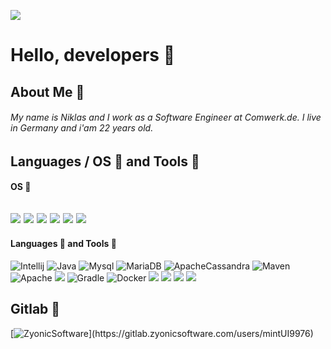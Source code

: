 ![](https://komarev.com/ghpvc/?username=mintUI9976&style=flat-square&color=blueviolet) 
# Hello, developers 🥰 
## About Me 📣
###### My name is Niklas and I work as a Software Engineer at Comwerk.de. I live in Germany and i'am 22 years old.
## Languages / OS 🚩 and Tools 🔨
#### OS 🏴󠁮󠁧󠁯󠁳󠁿
![](https://img.shields.io/badge/-Windows-blue?style=flat-square&logo=windows&logoColor=white) ![](https://img.shields.io/badge/-Ubuntu-purple?style=flat-square&logo=ubuntu&logoColor=white) ![](https://img.shields.io/badge/-Zorin-blue?style=flat-square&logo=zorin&logoColor=white) ![](https://img.shields.io/badge/-Debian-red?style=flat-square&logo=Debian&logoColor=white) ![](https://img.shields.io/badge/-Alpine-blue?style=flat-square&logo=Alpine-Linux&logoColor=white) ![](https://img.shields.io/badge/-Deepin-blue?style=flat-square&logo=Deepin&logoColor=white)
---------------------------------------------------------
#### Languages 🏴󠁮󠁧󠁯󠁳󠁿 and Tools 🔨
![Intellij](https://img.shields.io/badge/EDITOR-Intellij-blue?style=flat-square&logo=intellij-idea&logoColor=white)
![Java](https://img.shields.io/badge/CODE-Java-red?style=flat-square&logo=java&logoColor=white) ![Mysql](https://img.shields.io/badge/TOOLS-MySQL-yellow?style=flat-square&logo=mysql&logoColor=white) ![MariaDB](https://img.shields.io/badge/TOOLS-MariaDB-yellow?style=flat-square&logo=MariaDB&logoColor=white) ![ApacheCassandra](https://img.shields.io/badge/TOOLS-ApacheCassandra-yellow?style=flat-square&logo=ApacheCassandra&logoColor=white) ![Maven](https://img.shields.io/badge/TOOLS-Maven-yellow?style=flat-square&logo=apache-maven&logoColor=white) ![Apache](https://img.shields.io/badge/TOOLS-Apache-red?style=flat-square&logo=apache-maven&logoColor=white)
![](https://img.shields.io/badge/TOOLS-Nginx-green?style=flat-square&logo=Nginx&logoColor=white)
![Gradle](https://img.shields.io/badge/TOOLS-Gradle-blue?style=flat-square&logo=gradle&logoColor=white) ![Docker](https://img.shields.io/badge/TOOLS-Docker-blue?style=flat-square&logo=Docker&logoColor=white) ![](https://img.shields.io/badge/TOOLS-PHP-purple?style=flat-square&logo=PHP&logoColor=white)
![](https://img.shields.io/badge/FRAMEWORK-Laravel-red?style=flat-square&logo=Laravel&logoColor=white)
![](https://img.shields.io/badge/FRAMEWORK-Spring-green?style=flat-square&logo=Spring&logoColor=white)
![](https://img.shields.io/badge/STYLEESHEETS-Google-white?style=flat-square&logo=Google&logoColor=white)
## Gitlab 🔨
[![ZyonicSoftware](https://img.shields.io/badge/-ZyonicSoftware-red?style=flat-square&logo=gitlab&logoColor=white "https://gitlab.zyonicsoftware.com/users/mintUI9976")](https://gitlab.zyonicsoftware.com/users/mintUI9976)


